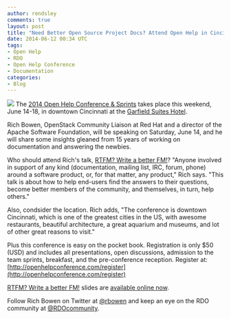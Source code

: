 ```yaml
---
author: rendsley
comments: true
layout: post
title: "Need Better Open Source Project Docs? Attend Open Help in Cincinnati, June 14-18"
date: 2014-06-12 00:34 UTC
tags:
- Open Help
- RDO
- Open Help Conference
- Documentation
categories:
- Blog
---
```

<img src="http://community.redhat.com/images/blog/ohsquare.png"> The [2014 Open Help Conference & Sprints](http://openhelpconference.com/) takes place this weekend, June 14-18, in downtown Cincinnati at the [Garfield Suites Hotel](http://www.garfieldsuiteshotel.com/). 

Rich Bowen, OpenStack Community Liaison at Red Hat and a director of the Apache Software Foundation, will be speaking on Saturday, June 14, and he will share some insights gleaned from 15 years of working on documentation and answering the newbies.

Who should attend Rich's talk, [RTFM? Write a better FM!](http://openhelpconference.com/2014/sessions#rich_bowen)? "Anyone involved in support of any kind (documentation, mailing list, IRC, forum, phone) around a software product, or, for that matter, any product," Rich says. "This talk is about how to help end-users find the answers to their questions, become better members of the community, and themselves, in turn, help others."
 
Also, condsider the location. Rich adds, "The conference is downtown Cincinnati, which is one of the greatest cities in the US, with awesome restaurants, beautiful architecture, a great aquarium and museums, and lot of other great reasons to visit." 

Plus this conference is easy on the pocket book. Registration is only $50 (USD) and includes all presentations, open discussions, admission to the team sprints, breakfast, and the pre-conference reception. Register at: [http://openhelpconference.com/register](http://openhelpconference.com/register)

[RTFM? Write a better FM!](http://openhelpconference.com/2014/sessions#rich_bowen) slides are [available online now](http://boxofclue.com/presentations/betterfm/).

Follow Rich Bowen on Twitter at [@rbowen](https://twitter.com/rbowen) and keep an eye on the RDO community at [@RDOcommunity](https://twitter.com/RDOcommunity).
